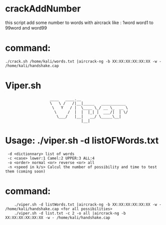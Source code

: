 # crackAddNumber

this script add some number to words with aircrack like : 1word word1 to 99word and word99 
# command: 
    ./crack.sh /home/kali/words.txt |aircrack-ng -b XX:XX:XX:XX:XX:XX -w - /home/kali/handshake.cap
    
# Viper.sh

                        ____   ____.__                                       
                        \   \ /   /|__|_____   ___________  
                         \   Y   / |  \____ \_/ __ \_  __ \ 
                          \     /  |  |  |_| |  ___/|  | \/ 
                           \___/   |__|   __/ \_____\__|    
                                      |__|                 
  # Usage: ./viper.sh -d listOFWords.txt <options>                                 
     -d <dictionnary> list of words                                                 
     -c <case> lower:1 Camel:2 UPPER:3 ALL:4                                        
     -o <order> normal <or> reverse <or> all                                        
     -n <speed in k/s> Calcul the number of possibility and time to test them (coming soon)
    
   # command:
        ./viper.sh -d listWords.txt |aircrack-ng -b XX:XX:XX:XX:XX:XX -w - /home/kali/handshake.cap <for all possibilities>
        ./viper.sh -d list.txt -c 2 -o all |aircrack-ng -b XX:XX:XX:XX:XX:XX -w - /home/kali/handshake.cap
